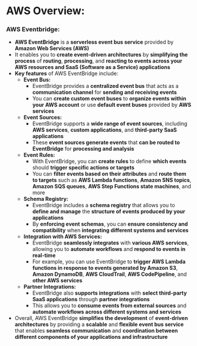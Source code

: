 # AWS Overview:

### AWS Eventbridge:
* **AWS EventBridge** is a **serverless event bus service** provided by **Amazon Web Services (AWS)**
* It enables you to **create event-driven architectures** by **simplifying the process** of **routing**, **processing**, 
  and **reacting to events across your AWS resources and SaaS (Software as a Service) applications**
* **Key features** of AWS EventBridge include:
  * **Event Bus:**
    * EventBridge provides a **centralized event bus** that acts as a **communication channel** for **sending and 
      receiving events**
    * You can **create custom event buses** to **organize events within your AWS account** or use **default event 
      buses** provided by **AWS services**
  * **Event Sources:**
    * EventBridge supports a **wide range of event sources**, including **AWS services**, **custom applications**, and 
      **third-party SaaS applications**
    * These **event sources generate events** that **can be routed to EventBridge** for **processing and analysis**
  * **Event Rules:**
    * With EventBridge, you can **create rules** to define **which events** should **trigger specific actions or 
      targets**
    * You can **filter events based on their attributes** and **route them to targets** such as **AWS Lambda 
      functions**, **Amazon SNS topics**, **Amazon SQS queues**, **AWS Step Functions state machines**, and more
  * **Schema Registry:**
    * EventBridge includes a **schema registry** that allows you to **define and manage** the **structure of events 
      produced by your applications**
    * By **enforcing event schemas**, you can **ensure consistency and compatibility** when **integrating different 
      systems and services**
  * **Integration with AWS Services:**
    * EventBridge **seamlessly integrates** with **various AWS services**, allowing you to **automate workflows** and 
      **respond to events in real-time**
    * For example, you can use EventBridge to **trigger AWS Lambda functions in response to events generated by Amazon 
      S3**, **Amazon DynamoDB**, **AWS CloudTrail**, **AWS CodePipeline**, and **other AWS services**
  * **Partner Integrations:**
    * EventBridge also **supports integrations** with **select third-party SaaS applications** through **partner 
      integrations**
    * This allows you to **consume events from external sources** and **automate workflows across different systems and 
      services**
* Overall, AWS EventBridge **simplifies the development** of **event-driven architectures** by providing a **scalable** 
  and **flexible event bus service** that enables **seamless communication** and **coordination between different 
  components of your applications and infrastructure**